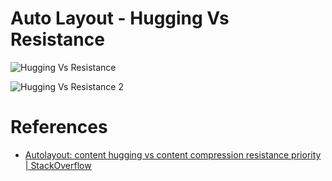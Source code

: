 # Auto Layout - Hugging Vs Resistance

![Hugging Vs Resistance](http://i.stack.imgur.com/6GelD.png)

![Hugging Vs Resistance 2](http://i.stack.imgur.com/xzqgz.png)

# References

- [Autolayout: content hugging vs content compression resistance priority | StackOverflow](http://stackoverflow.com/a/23203345/3869284)
